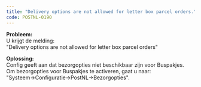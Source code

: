 ```yaml
---
title: "Delivery options are not allowed for letter box parcel orders."
code: POSTNL-0190
---
```



<p><strong>Probleem:<br></strong>U krijgt de melding: <br>"Delivery options are not allowed for letter box parcel orders"</p>
<p><strong>Oplossing:<br></strong>Config geeft aan dat bezorgopties niet beschikbaar zijn voor Buspakjes. <br>Om bezorgopties voor Buspakjes te activeren, gaat u naar: <br>"Systeem-&gt;Configuratie-&gt;PostNL-&gt;Bezorgopties".</p>

